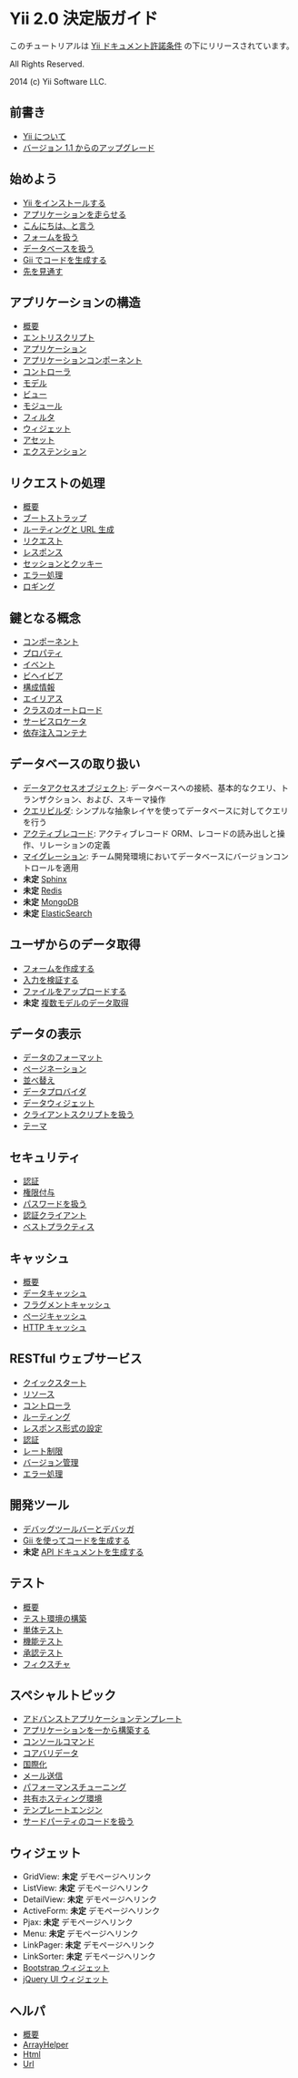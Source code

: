 Yii 2.0 決定版ガイド
====================

このチュートリアルは [Yii ドキュメント許諾条件](http://www.yiiframework.com/doc/terms/) の下にリリースされています。

All Rights Reserved.

2014 (c) Yii Software LLC.


前書き
------

* [Yii について](intro-yii.md)
* [バージョン 1.1 からのアップグレード](intro-upgrade-from-v1.md)


始めよう
--------

* [Yii をインストールする](start-installation.md)
* [アプリケーションを走らせる](start-workflow.md)
* [こんにちは、と言う](start-hello.md)
* [フォームを扱う](start-forms.md)
* [データベースを扱う](start-databases.md)
* [Gii でコードを生成する](start-gii.md)
* [先を見通す](start-looking-ahead.md)


アプリケーションの構造
----------------------

* [概要](structure-overview.md)
* [エントリスクリプト](structure-entry-scripts.md)
* [アプリケーション](structure-applications.md)
* [アプリケーションコンポーネント](structure-application-components.md)
* [コントローラ](structure-controllers.md)
* [モデル](structure-models.md)
* [ビュー](structure-views.md)
* [モジュール](structure-modules.md)
* [フィルタ](structure-filters.md)
* [ウィジェット](structure-widgets.md)
* [アセット](structure-assets.md)
* [エクステンション](structure-extensions.md)


リクエストの処理
----------------

* [概要](runtime-overview.md)
* [ブートストラップ](runtime-bootstrapping.md)
* [ルーティングと URL 生成](runtime-routing.md)
* [リクエスト](runtime-requests.md)
* [レスポンス](runtime-responses.md)
* [セッションとクッキー](runtime-sessions-cookies.md)
* [エラー処理](runtime-handling-errors.md)
* [ロギング](runtime-logging.md)


鍵となる概念
------------

* [コンポーネント](concept-components.md)
* [プロパティ](concept-properties.md)
* [イベント](concept-events.md)
* [ビヘイビア](concept-behaviors.md)
* [構成情報](concept-configurations.md)
* [エイリアス](concept-aliases.md)
* [クラスのオートロード](concept-autoloading.md)
* [サービスロケータ](concept-service-locator.md)
* [依存注入コンテナ](concept-di-container.md)


データベースの取り扱い
----------------------

* [データアクセスオブジェクト](db-dao.md): データベースへの接続、基本的なクエリ、トランザクション、および、スキーマ操作
* [クエリビルダ](db-query-builder.md): シンプルな抽象レイヤを使ってデータベースに対してクエリを行う
* [アクティブレコード](db-active-record.md): アクティブレコード ORM、レコードの読み出しと操作、リレーションの定義
* [マイグレーション](db-migrations.md): チーム開発環境においてデータベースにバージョンコントロールを適用
* **未定** [Sphinx](db-sphinx.md)
* **未定** [Redis](db-redis.md)
* **未定** [MongoDB](db-mongodb.md)
* **未定** [ElasticSearch](db-elasticsearch.md)


ユーザからのデータ取得
----------------------

* [フォームを作成する](input-forms.md)
* [入力を検証する](input-validation.md)
* [ファイルをアップロードする](input-file-upload.md)
* **未定** [複数モデルのデータ取得](input-multiple-models.md)


データの表示
------------

* [データのフォーマット](output-formatter.md)
* [ページネーション](output-pagination.md)
* [並べ替え](output-sorting.md)
* [データプロバイダ](output-data-providers.md)
* [データウィジェット](output-data-widgets.md)
* [クライアントスクリプトを扱う](output-client-scripts.md)
* [テーマ](output-theming.md)


セキュリティ
------------

* [認証](security-authentication.md)
* [権限付与](security-authorization.md)
* [パスワードを扱う](security-passwords.md)
* [認証クライアント](security-auth-clients.md)
* [ベストプラクティス](security-best-practices.md)


キャッシュ
----------

* [概要](caching-overview.md)
* [データキャッシュ](caching-data.md)
* [フラグメントキャッシュ](caching-fragment.md)
* [ページキャッシュ](caching-page.md)
* [HTTP キャッシュ](caching-http.md)


RESTful ウェブサービス
----------------------

* [クイックスタート](rest-quick-start.md)
* [リソース](rest-resources.md)
* [コントローラ](rest-controllers.md)
* [ルーティング](rest-routing.md)
* [レスポンス形式の設定](rest-response-formatting.md)
* [認証](rest-authentication.md)
* [レート制限](rest-rate-limiting.md)
* [バージョン管理](rest-versioning.md)
* [エラー処理](rest-error-handling.md)


開発ツール
----------

* [デバッグツールバーとデバッガ](tool-debugger.md)
* [Gii を使ってコードを生成する](tool-gii.md)
* **未定** [API ドキュメントを生成する](tool-api-doc.md)


テスト
------

* [概要](test-overview.md)
* [テスト環境の構築](test-environment-setup.md)
* [単体テスト](test-unit.md)
* [機能テスト](test-functional.md)
* [承認テスト](test-acceptance.md)
* [フィクスチャ](test-fixtures.md)


スペシャルトピック
------------------

* [アドバンストアプリケーションテンプレート](tutorial-advanced-app.md)
* [アプリケーションを一から構築する](tutorial-start-from-scratch.md)
* [コンソールコマンド](tutorial-console.md)
* [コアバリデータ](tutorial-core-validators.md)
* [国際化](tutorial-i18n.md)
* [メール送信](tutorial-mailing.md)
* [パフォーマンスチューニング](tutorial-performance-tuning.md)
* [共有ホスティング環境](tutorial-shared-hosting.md)
* [テンプレートエンジン](tutorial-template-engines.md)
* [サードパーティのコードを扱う](tutorial-yii-integration.md)


ウィジェット
------------

* GridView: **未定** デモページへリンク
* ListView: **未定** デモページへリンク
* DetailView: **未定** デモページへリンク
* ActiveForm: **未定** デモページへリンク
* Pjax: **未定** デモページへリンク
* Menu: **未定** デモページへリンク
* LinkPager: **未定** デモページへリンク
* LinkSorter: **未定** デモページへリンク
* [Bootstrap ウィジェット](widget-bootstrap.md)
* [jQuery UI ウィジェット](widget-jui.md)


ヘルパ
------

* [概要](helper-overview.md)
* [ArrayHelper](helper-array.md)
* [Html](helper-html.md)
* [Url](helper-url.md)
